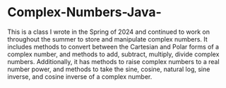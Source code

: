# Complex-Numbers-Java-
This is a class I wrote in the Spring of 2024 and continued to work on throughout the summer to store and manipulate complex numbers. It includes methods to convert between the Cartesian and Polar forms of a complex number, and methods to add, subtract, multiply, divide complex numbers. Additionally, it has methods to raise complex numbers to a real number power, and methods to take the sine, cosine, natural log, sine inverse, and cosine inverse of a complex number.
